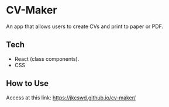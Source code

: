 # CV-Maker

An app that allows users to create CVs and print to paper or PDF.

## Tech

- React (class components).
- CSS

## How to Use
Access at this link: https://jkcswd.github.io/cv-maker/

